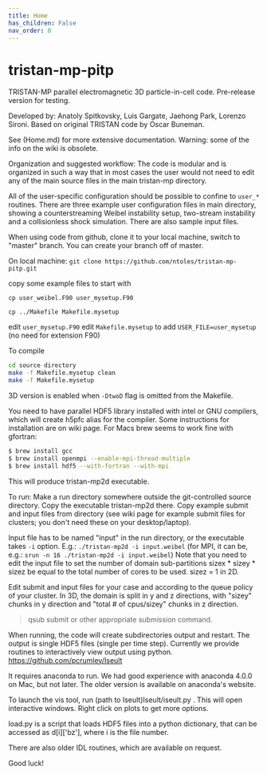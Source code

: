 ```yaml
---
title: Home
has_children: False
nav_order: 0
---
```

# tristan-mp-pitp

TRISTAN-MP parallel electromagnetic 3D particle-in-cell code.
Pre-release version for testing.

Developed by: Anatoly Spitkovsky, Luis Gargate, Jaehong Park, Lorenzo Sironi.
Based on original TRISTAN code by Oscar Buneman.

See (Home.md) for more extensive documentation.
Warning: some of the info on the wiki is obsolete.

Organization and suggested workflow:
The code is modular and is organized in such a way that in most cases
the user would not need to edit any of the main source files in the main
tristan-mp directory.

All of the user-specific configuration should be possible to confine
to `user_*` routines. There are three example user configuration files
in main directory, showing a counterstreaming Weibel instability
setup, two-stream instability and a collisionless shock simulation.
There are also sample input files.

When using code from github, clone it to your local machine,
switch to "master" branch. You can create your branch off of master.

On local machine:
`git clone https://github.com/ntoles/tristan-mp-pitp.git`

copy some example files to start with

`cp user_weibel.F90 user_mysetup.F90`

`cp ../Makefile Makefile.mysetup`

edit `user_mysetup.F90`
edit `Makefile.mysetup` to add `USER_FILE=user_mysetup`
(no need for extension F90)

To compile
```bash
cd source directory
make -f Makefile.mysetup clean
make -f Makefile.mysetup
```
3D version is enabled when `-DtwoD` flag is omitted from the Makefile.

You need to have parallel HDF5 library installed with intel or GNU compilers,
which will create h5pfc alias for the compiler. Some instructions for
installation are on wiki page. For Macs brew seems to work fine with gfortran:
```bash
$ brew install gcc
$ brew install openmpi --enable-mpi-thread-multiple
$ brew install hdf5 --with-fortran --with-mpi
```
This will produce tristan-mp2d executable.

To run:
Make a run directory somewhere outside the git-controlled source directory.
Copy the executable tristan-mp2d there.
Copy example submit and input files from directory
(see wiki page for example submit
files for clusters; you don't need these on your desktop/laptop).

Input file has to be named "input" in the run directory, or the executable takes `-i` option.
E.g.:
`./tristan-mp2d -i input.weibel`
(for MPI, it can be, e.g.: `srun -n 16 ./tristan-mp2d -i input.weibel`)
Note that you need to edit the input file to set the number of domain sub-partitions
 sizex * sizey * sizez be equal to the total number of cores to be used. sizez = 1 in 2D.

Edit submit and input files for your case and according to the queue policy of your cluster.
In 3D, the domain is split in y and z directions,
with "sizey" chunks in y direction and "total # of cpus/sizey" chunks in z direction.

>qsub submit
or other appropriate submission command.

When running, the code will create subdirectories output and restart.
The output is single HDF5 files (single per time step).
Currently we provide routines to interactively view output using python.
https://github.com/pcrumley/Iseult

It requires anaconda to run. We had good experience with anaconda 4.0.0
on Mac, but not later. The older version is available on anaconda's website.

To launch the vis tool, run (path to Iseult)Iseult/iseult.py .
This will open interactive windows. Right click on plots to get more options.

load.py is a script that loads HDF5 files into a python dictionary,
that can be accessed as d[i]['bz'], where i is the file number.

There are also older IDL routines, which are available on request.

Good luck!
